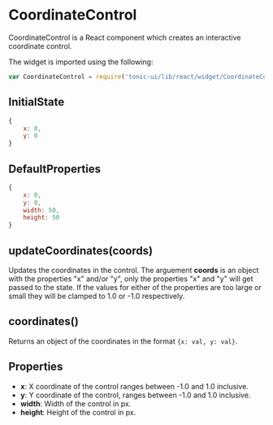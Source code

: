 # CoordinateControl

CoordinateControl is a React component which creates an
interactive coordinate control.

The widget is imported using the following:

```js
var CoordinateControl = require('tonic-ui/lib/react/widget/CoordinateControl');
```
## InitialState

```js
{
    x: 0,
    y: 0
}
```

## DefaultProperties

```js
{
    x: 0,
    y: 0,
    width: 50,
    height: 50
}
```

## updateCoordinates(coords)

Updates the coordinates in the control.
The arguement __coords__ is an object with the properties "x" and/or "y",
only the properties "x" and "y" will get passed to the state. If the values
for either of the properties are too large or small they will be
clamped to 1.0 or -1.0 respectively.

## coordinates()

Returns an object of the coordinates in the format `{x: val, y: val}`.

## Properties

- __x__: X coordinate of the control ranges between -1.0 and 1.0 inclusive.
- __y__: Y coordinate of the control, ranges between -1.0 and 1.0 inclusive.
- __width__: Width of the control in px.
- __height__: Height of the control in px.
